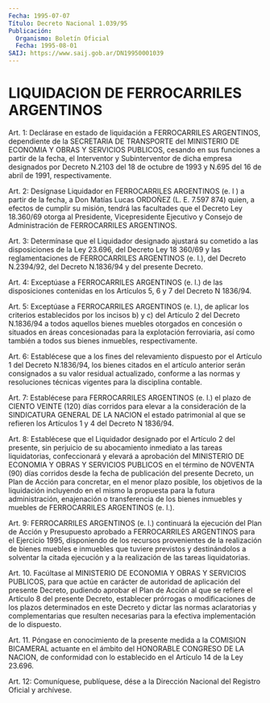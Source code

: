 ```yaml
---
Fecha: 1995-07-07
Título: Decreto Nacional 1.039/95
Publicación:
  Organismo: Boletín Oficial
  Fecha: 1995-08-01
SAIJ: https://www.saij.gob.ar/DN19950001039
---
```

# LIQUIDACION DE FERROCARRILES ARGENTINOS

<a id="1"></a>
Art.  1:  Declárase  en  estado de liquidación a FERROCARRILES ARGENTINOS,  dependiente  de  la  SECRETARIA    DE  TRANSPORTE  del MINISTERIO  DE  ECONOMIA Y OBRAS Y SERVICIOS PUBLICOS,  cesando  en sus funciones a partir de la fecha, el Interventor y Subinterventor de  dicha  empresa designados por Decreto N.2103 del 18 de octubre de 1993 y N.695 del 16 de abril de 1991, respectivamente.

<a id="2"></a>
Art. 2: Desígnase Liquidador en FERROCARRILES ARGENTINOS (e. l ) a partir  de  la  fecha,  a Don Matías Lucas ORDOÑEZ (L. E. 7.597 874) quien, a efectos de cumplir  su  misión, tendrá las facultades que el Decreto Ley 18.360/69 otorga al  Presidente,  Vicepresidente Ejecutivo y Consejo de Administración de FERROCARRILES  ARGENTINOS.

<a id="3"></a>
Art.  3:  Determínase  que el Liquidador designado ajustará su cometido a las disposiciones  de  la Ley 23.696, del Decreto Ley 18 360/69 y las reglamentaciones de FERROCARRILES  ARGENTINOS (e. l.), del  Decreto  N.2394/92,  del  Decreto  N.1836/94  y  del  presente Decreto.

<a id="4"></a>
Art.  4:  Exceptúase a FERROCARRILES ARGENTINOS (e. l.) de las disposiciones contenidas  en  los  Artículos 5, 6 y 7 del Decreto N 1836/94.

<a id="5"></a>
Art.  5:  Exceptúase  a  FERROCARRILES  ARGENTINOS (e. l.), de aplicar  los criterios establecidos por los incisos  b)  y  c)  del Artículo 2  del  Decreto  N.1836/94 a todos aquellos bienes muebles otorgados en concesión o situados  en  áreas  concesionadas para la explotación  ferroviaria,  así  como  también  a todos  sus  bienes inmuebles, respectivamente.

<a id="6"></a>
Art. 6: Establécese que a los fines del relevamiento dispuesto por el  Artículo  1 del Decreto N.1836/94, los bienes citados en el artículo anterior serán consignados a su valor residual actualizado,  conforme    a  las  normas  y  resoluciones  técnicas vigentes para la disciplina contable.

<a id="7"></a>
Art.  7:  Establécese para FERROCARRILES ARGENTINOS (e. l.) el plazo de CIENTO  VEINTE  (120)  días  corridos  para  elevar  a  la consideración  de  la  SINDICATURA  GENERAL  DE LA NACION el estado patrimonial al que se refieren los Artículos 1  y  4 del Decreto  N 1836/94.

<a id="8"></a>
Art. 8: Establécese que el Liquidador designado por el Artículo 2 del  presente,  sin  perjuicio  de su abocamiento inmediato a las tareas liquidatorias, confeccionará  y  elevará  a  aprobación  del MINISTERIO  DE  ECONOMIA Y OBRAS Y SERVICIOS PUBLICOS en el término de NOVENTA (90) días  corridos  desde  la  fecha de publicación del presente  Decreto, un Plan de Acción para concretar,  en  el  menor plazo posible,  los  objetivos  de  la liquidación incluyendo en el mismo  la  propuesta para la futura administración,  enajenación  o transferencia  de  los  bienes inmuebles y muebles de FERROCARRILES ARGENTINOS (e. l.).

<a id="9"></a>
Art.  9:  FERROCARRILES  ARGENTINOS  (e.  l.)  continuará  la ejecución del Plan de Acción y Presupuesto aprobado a FERROCARRILES  ARGENTINOS  para  el  Ejercicio 1995, disponiendo de los recursos provenientes de la realización  de  bienes  muebles  e inmuebles  que  tuviere  previstos  y  destinándolos a solventar la citada  ejecución y a la realización de las  tareas  liquidatorias.

<a id="10"></a>
Art.  10.  Facúltase  al  MINISTERIO  DE  ECONOMIA  Y OBRAS Y SERVICIOS  PUBLICOS,  para  que  actúe  en carácter de autoridad de aplicación  del  presente  Decreto, pudiendo  aprobar  el  Plan  de Acción  al  que se refiere el  Artículo  8  del  presente  Decreto, establecer prórrogas  o  modificaciones  de los plazos determinados en este Decreto y dictar las normas aclaratorias  y complementarias que  resulten  necesarias  para  la efectiva implementación  de  lo dispuesto.

<a id="11"></a>
Art.  11.  Póngase  en conocimiento de la presente medida a la COMISION BICAMERAL actuante  en el ámbito del HONORABLE CONGRESO DE LA NACION, de conformidad con  lo  establecido en el Artículo 14 de la Ley 23.696.

<a id="12"></a>
Art. 12: Comuníquese, publíquese, dése a la Dirección Nacional del Registro Oficial y archívese.